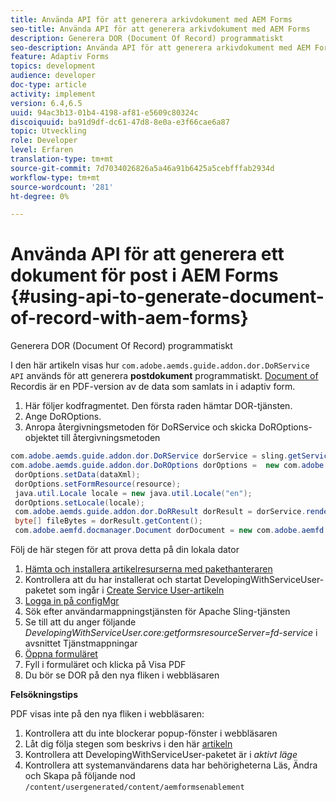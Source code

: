 ```yaml
---
title: Använda API för att generera arkivdokument med AEM Forms
seo-title: Använda API för att generera arkivdokument med AEM Forms
description: Generera DOR (Document Of Record) programmatiskt
seo-description: Använda API för att generera arkivdokument med AEM Forms
feature: Adaptiv Forms
topics: development
audience: developer
doc-type: article
activity: implement
version: 6.4,6.5
uuid: 94ac3b13-01b4-4198-af81-e5609c80324c
discoiquuid: ba91d9df-dc61-47d8-8e0a-e3f66cae6a87
topic: Utveckling
role: Developer
level: Erfaren
translation-type: tm+mt
source-git-commit: 7d7034026826a5a46a91b6425a5cebfffab2934d
workflow-type: tm+mt
source-wordcount: '281'
ht-degree: 0%

---
```



# Använda API för att generera ett dokument för post i AEM Forms {#using-api-to-generate-document-of-record-with-aem-forms}

Generera DOR (Document Of Record) programmatiskt

I den här artikeln visas hur `com.adobe.aemds.guide.addon.dor.DoRService API` används för att generera **postdokument** programmatiskt. [Document of ](https://docs.adobe.com/content/help/en/experience-manager-65/forms/adaptive-forms-advanced-authoring/generate-document-of-record-for-non-xfa-based-adaptive-forms.html) Recordis är en PDF-version av de data som samlats in i adaptiv form.

1. Här följer kodfragmentet. Den första raden hämtar DOR-tjänsten.
1. Ange DoROptions.
1. Anropa återgivningsmetoden för DoRService och skicka DoROptions-objektet till återgivningsmetoden

```java
com.adobe.aemds.guide.addon.dor.DoRService dorService = sling.getService(com.adobe.aemds.guide.addon.dor.DoRService.class);
com.adobe.aemds.guide.addon.dor.DoROptions dorOptions =  new com.adobe.aemds.guide.addon.dor.DoROptions();
 dorOptions.setData(dataXml);
 dorOptions.setFormResource(resource);
 java.util.Locale locale = new java.util.Locale("en");
 dorOptions.setLocale(locale);
 com.adobe.aemds.guide.addon.dor.DoRResult dorResult = dorService.render(dorOptions);
 byte[] fileBytes = dorResult.getContent();
 com.adobe.aemfd.docmanager.Document dorDocument = new com.adobe.aemfd.docmanager.Document(fileBytes);
```

Följ de här stegen för att prova detta på din lokala dator

1. [Hämta och installera artikelresurserna med pakethanteraren](assets/dor-with-api.zip)
1. Kontrollera att du har installerat och startat DevelopingWithServiceUser-paketet som ingår i [Create Service User-artikeln](service-user-tutorial-develop.md)
1. [Logga in på configMgr](http://localhost:4502/system/console/configMgr)
1. Sök efter användarmappningstjänsten för Apache Sling-tjänsten
1. Se till att du anger följande _DevelopingWithServiceUser.core:getformsresourceServer=fd-service_ i avsnittet Tjänstmappningar
1. [Öppna formuläret](http://localhost:4502/content/dam/formsanddocuments/sandbox/1201-borrower-payments/jcr:content?wcmmode=disabled)
1. Fyll i formuläret och klicka på Visa PDF
1. Du bör se DOR på den nya fliken i webbläsaren


**Felsökningstips**

PDF visas inte på den nya fliken i webbläsaren:

1. Kontrollera att du inte blockerar popup-fönster i webbläsaren
1. Låt dig följa stegen som beskrivs i den här [artikeln](service-user-tutorial-develop.md)
1. Kontrollera att DevelopingWithServiceUser-paketet är i *aktivt läge*
1. Kontrollera att systemanvändarens data har behörigheterna Läs, Ändra och Skapa på följande nod `/content/usergenerated/content/aemformsenablement`

